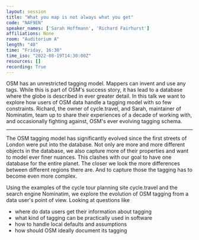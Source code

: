 ```yaml
---
layout: session
title: "What you map is not always what you get"
code: "NAF9EN"
speaker_names: ['Sarah Hoffmann', 'Richard Fairhurst']
affiliations: None
room: "Auditorium A"
length: "40"
time: "Friday, 16:30"
time_iso: "2022-08-19T14:30:00Z"
resources: []
recording: True
---
```


OSM has an unrestricted tagging model. Mappers can invent and use any tags.
While this is part of OSM's success story, it has lead to a database where
the globe is described in ever greater detail. In this talk we want to
explore how users of OSM data handle a tagging model with so few constraints.
Richard, the owner of cycle.travel, and Sarah, maintainer of Nominatim, team
up to share their experiences of a decade of working with, and occasionally
fighting against, OSM's ever evolving tagging schema.

<hr>

The OSM tagging model has significantly evolved since the first streets of
London were put into the database. Not only are more and more different
objects in the database, we also capture more of their properties and want
to model ever finer nuances. This clashes with our goal to have one
database for the entire planet. The closer we look the more differences
between different regions there are. And to capture those the tagging has to
become even more complex.

Using the examples of the cycle tour planning site cycle.travel and the
search engine Nominatim, we explore the evolution of OSM tagging from
a data user's point of view. Looking at questions like

* where do data users get their information about tagging
* what kind of tagging can be practically used in software
* how to handle local defaults and assumptions
* how should OSM ideally document its tagging

